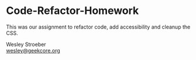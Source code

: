 # Code-Refactor-Homework

This was our assignment to refactor code, add accessibility and cleanup the CSS.

Wesley Stroeber  
<wesley@geekcore.org>
